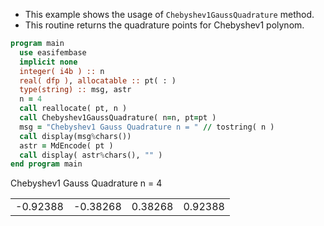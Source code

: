 - This example shows the usage of `Chebyshev1GaussQuadrature` method.
- This routine returns the quadrature points for Chebyshev1 polynom.

```fortran
program main
  use easifembase
  implicit none
  integer( i4b ) :: n
  real( dfp ), allocatable :: pt( : )
  type(string) :: msg, astr
  n = 4
  call reallocate( pt, n )
  call Chebyshev1GaussQuadrature( n=n, pt=pt )
  msg = "Chebyshev1 Gauss Quadrature n = " // tostring( n )
  call display(msg%chars())
  astr = MdEncode( pt )
  call display( astr%chars(), "" )
end program main
```

Chebyshev1 Gauss Quadrature n = 4

|          |          |         |         |
| -------- | -------- | ------- | ------- |
| -0.92388 | -0.38268 | 0.38268 | 0.92388 |

